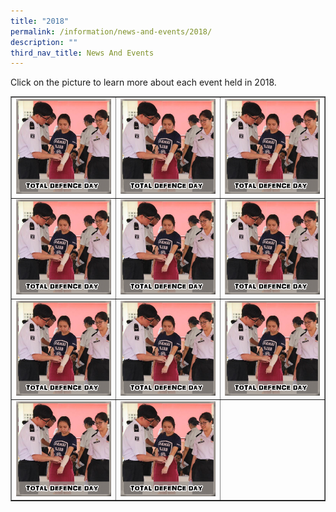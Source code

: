 ```yaml
---
title: "2018"
permalink: /information/news-and-events/2018/
description: ""
third_nav_title: News And Events
---
```

<p>Click on the picture to learn more about each event held in 2018.</p>
<table style="border-collapse: collapse; width: 100%;" border="1">
<tbody>
<tr>
<td style="width: 33.3333%;"><a href="/information/news-and-events/2018/total-defence-day"><img src="/images/totaldd.png"></a></td>
<td style="width: 33.3333%;"><a href="/information/news-and-events/2018/total-defence-day"><img src="/images/totaldd.png"></a></td>
<td style="width: 33.3333%;"><a href="/information/news-and-events/2018/total-defence-day"><img src="/images/totaldd.png"></a></td>
</tr>
<tr>
<td style="width: 33.3333%;"><a href="/information/news-and-events/2018/total-defence-day"><img src="/images/totaldd.png"></a></td>
<td style="width: 33.3333%;"><a href="/information/news-and-events/2018/total-defence-day"><img src="/images/totaldd.png"></a></td>
<td style="width: 33.3333%;"><a href="/information/news-and-events/2018/total-defence-day"><img src="/images/totaldd.png"></a></td>
</tr>
<tr>
<td style="width: 33.3333%;"><a href="/information/news-and-events/2018/total-defence-day"><img src="/images/totaldd.png"></a></td>
<td style="width: 33.3333%;"><a href="/information/news-and-events/2018/total-defence-day"><img src="/images/totaldd.png"></a></td>
<td style="width: 33.3333%;"><a href="/information/news-and-events/2018/total-defence-day"><img src="/images/totaldd.png"></a></td>
</tr>
<tr>
<td style="width: 33.3333%;"><a href="/information/news-and-events/2018/total-defence-day"><img src="/images/totaldd.png"></a></td>
<td style="width: 33.3333%;"><a href="/information/news-and-events/2018/total-defence-day"><img src="/images/totaldd.png"></a></td>
<td style="width: 33.3333%;">&nbsp;</td>
</tr>
</tbody>
</table>